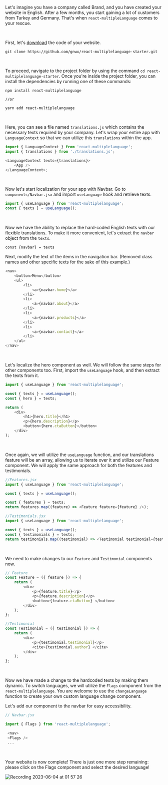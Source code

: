 Let's imagine you have a company called Brand, and you have created your website in English. After a few months, you start gaining a lot of customers from Turkey and Germany. That's when
`react-multipleLanguage` comes to your rescue.

<br>

First, let's [download](https://github.com/gnwx/react-multiplelanguage-starter) the code of your website.

```
git clone https://github.com/gnwx/react-multiplelanguage-starter.git
```

<br>

To proceed, navigate to the project folder by using the command `cd react-multiplelanguage-starter`. Once you're inside the project folder, you can install the dependencies by running one of these
commands:

```
npm install react-multiplelanguage

//or

yarn add react-multiplelanguage

```

<br>

Here, you can see a file named `translations.js` which contains the necessary texts required by your company. Let's wrap your entire app with `LanguageContext` so that we can utilize this
`translations` within the app.

```javascript
import { LanguageContext } from 'react-multiplelanguage';
import { translations } from './translations.js';

<LanguageContext texts={translations}>
    <App />
</LanguageContext>;
```

<br>

Now let's start localization for your app with Navbar. Go to `components/Navbar.jsx` and import `useLanguage` hook and retrieve texts.

```javascript
import { useLanguage } from 'react-multiplelanguage';
const { texts } = useLanguage();
```

<br>

Now we have the ability to replace the hard-coded English texts with our flexible translations. To make it more convenient, let's extract the `navbar` object from the `texts`.

```
const {navbar} = texts
```

Next, modify the text of the items in the navigation bar. (Removed class names and other specific texts for the sake of this example.)

```javascript
<nav>
    <button>Menu</button>
    <ul>
        <li>
            <a>{navbar.home}</a>
        </li>
        <li>
            <a>{navbar.about}</a>
        </li>
        <li>
            <a>{navbar.products}</a>
        </li>
        <li>
            <a>{navbar.contact}</a>
        </li>
    </ul>
</nav>
```

<br>

Let's localize the hero component as well. We will follow the same steps for other components too. First, import the `useLanguage` hook, and then extract the texts from it.

```javascript
import { useLanguage } from 'react-multiplelanguage';

const { texts } = useLanguage();
const { hero } = texts;

return (
    <div>
        <h1>{hero.title}</h1>
        <p>{hero.description}</p>
        <button>{hero.ctaButton}</button>
    </div>
);
```

<br>

Once again, we will utilize the `useLanguage` function, and our translations feature will be an array, allowing us to iterate over it and utilize our Feature component. We will apply the same approach
for both the features and testimonials.

```javascript
//Features.jsx
import { useLanguage } from 'react-multiplelanguage';

const { texts } = useLanguage();

const { features } = texts;
return features.map((feature) => <Feature feature={feature} />);
```

```javascript
//Testimonials.jsx
import { useLanguage } from 'react-multiplelanguage';

const { texts } = useLanguage();
const { testimonials } = texts;
return testimonials.map((testimonial) => <Testimonial testimonial={testimonial} />);
```

<br>

We need to make changes to our `Feature` and `Testimonial` components now.

```javascript
// Feature
const Feature = ({ feature }) => {
    return (
        <div>
            <p>{feature.title}</p>
            <p>{feature.description}</p>
            <button>{feature.ctaButton} </button>
        </div>
    );
};
```

```javascript
//Testimonial
const Testimonial = ({ testimonial }) => {
    return (
        <div>
            <p>{testimonial.testimonial}</p>
            <cite>{testimonial.author} </cite>
        </div>
    );
};
```

<br>

Now we have made a change to the hardcoded texts by making them dynamic. To switch languages, we will utilize the `Flags` component from the `react-multiplelanguage`. You are welcome to use the
`changeLanguage` function to create your own custom language change component.

Let's add our component to the navbar for easy accessibility.

```javascript
// Navbar.jsx

import { Flags } from 'react-multiplelanguage';

 <nav>
 <Flags />
 ...

```

<br>

Your website is now complete! There is just one more step remaining: please click on the Flags component and select the desired language!


![Recording 2023-06-04 at 01 57 26](https://github.com/gnwx/react-multiplelanguage/assets/77449139/9cf2323f-b943-4915-b5df-6e81783a9096)





